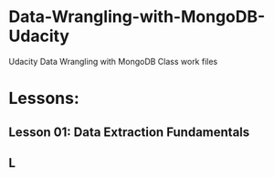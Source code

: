 # Data-Wrangling-with-MongoDB-Udacity
Udacity Data Wrangling with MongoDB Class work files 

# Lessons:

## Lesson 01: Data Extraction Fundamentals
## L
